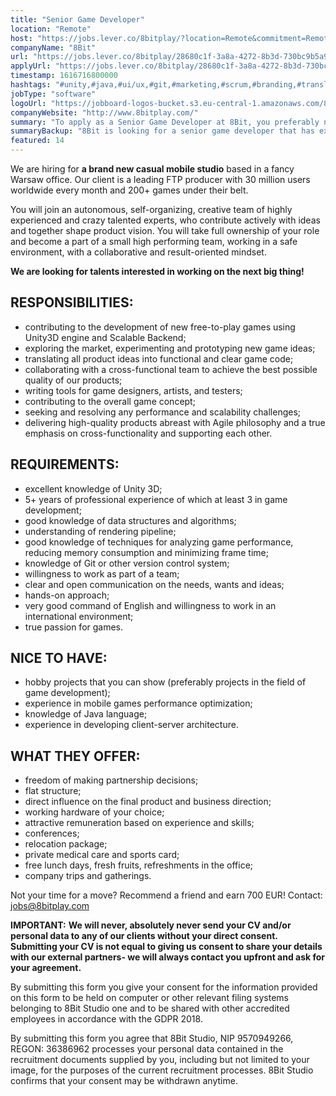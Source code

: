 ```yaml
---
title: "Senior Game Developer"
location: "Remote"
host: "https://jobs.lever.co/8bitplay/?location=Remote&commitment=Remote"
companyName: "8Bit"
url: "https://jobs.lever.co/8bitplay/28680c1f-3a8a-4272-8b3d-730bc9b5a96e"
applyUrl: "https://jobs.lever.co/8bitplay/28680c1f-3a8a-4272-8b3d-730bc9b5a96e/apply"
timestamp: 1616716800000
hashtags: "#unity,#java,#ui/ux,#git,#marketing,#scrum,#branding,#translation,#office,#optimization"
jobType: "software"
logoUrl: "https://jobboard-logos-bucket.s3.eu-central-1.amazonaws.com/8bit"
companyWebsite: "http://www.8bitplay.com/"
summary: "To apply as a Senior Game Developer at 8Bit, you preferably need to have 5+ years of professional experience of which at least 3 in game development."
summaryBackup: "8Bit is looking for a senior game developer that has experience in: #unity, #java, #branding."
featured: 14
---
```


We are hiring for **a brand new casual mobile studio** based in a fancy Warsaw office. Our client is a leading FTP producer with 30 million users worldwide every month and 200+ games under their belt.

You will join an autonomous, self-organizing, creative team of highly experienced and crazy talented experts, who contribute actively with ideas and together shape product vision. You will take full ownership of your role and become a part of a small high performing team, working in a safe environment, with a collaborative and result-oriented mindset. 

**We are looking for talents interested in working on the next big thing!** 

## RESPONSIBILITIES:

*   contributing to the development of new free-to-play games using Unity3D engine and Scalable Backend;
*   exploring the market, experimenting and prototyping new game ideas;
*   translating all product ideas into functional and clear game code;
*   collaborating with a cross-functional team to achieve the best possible quality of our products;
*   writing tools for game designers, artists, and testers;
*   contributing to the overall game concept;
*   seeking and resolving any performance and scalability challenges;
*   delivering high-quality products abreast with Agile philosophy and a true emphasis on cross-functionality and supporting each other.

## REQUIREMENTS:

*   excellent knowledge of Unity 3D;
*   5+ years of professional experience of which at least 3 in game development;
*   good knowledge of data structures and algorithms;
*   understanding of rendering pipeline;
*   good knowledge of techniques for analyzing game performance, reducing memory consumption and minimizing frame time;
*   knowledge of Git or other version control system;
*   willingness to work as part of a team;
*   clear and open communication on the needs, wants and ideas;
*   hands-on approach;
*   very good command of English and willingness to work in an international environment;
*   true passion for games. 

## NICE TO HAVE:

*   hobby projects that you can show (preferably projects in the field of game development);
*   experience in mobile games performance optimization;
*   knowledge of Java language;
*   experience in developing client-server architecture.

## WHAT THEY OFFER:

*   freedom of making partnership decisions;
*   flat structure;
*   direct influence on the final product and business direction;
*   working hardware of your choice;
*   attractive remuneration based on experience and skills;
*   conferences;
*   relocation package;
*   private medical care and sports card;
*   free lunch days, fresh fruits, refreshments in the office;
*   company trips and gatherings.

Not your time for a move? Recommend a friend and earn 700 EUR! Contact: jobs@8bitplay.com

**IMPORTANT:** **We will never, absolutely never send your CV and/or personal data to any of our clients without your direct consent. Submitting your CV is not equal to giving us consent to share your details with our external partners- we will always contact you upfront and ask for your agreement.**

By submitting this form you give your consent for the information provided on this form to be held on computer or other relevant filing systems belonging to 8Bit Studio one and to be shared with other accredited employees in accordance with the GDPR 2018.

By submitting this form you agree that 8Bit Studio, NIP 9570949266, REGON: 36386962 processes your personal data contained in the recruitment documents supplied by you, including but not limited to your image, for the purposes of the current recruitment processes. 8Bit Studio confirms that your consent may be withdrawn anytime.
